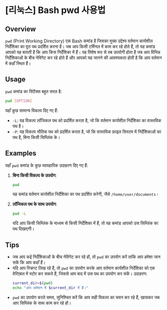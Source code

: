 # [리눅스] Bash pwd 사용법

## Overview
`pwd` (Print Working Directory) एक Bash कमांड है जिसका मुख्य उद्देश्य वर्तमान कार्यशील निर्देशिका का पूरा पथ प्रदर्शित करना है। जब आप किसी टर्मिनल में काम कर रहे होते हैं, तो यह कमांड आपको यह बताती है कि आप किस निर्देशिका में हैं। यह विशेष रूप से तब उपयोगी होता है जब आप विभिन्न निर्देशिकाओं के बीच नेविगेट कर रहे होते हैं और आपको यह जानने की आवश्यकता होती है कि आप वर्तमान में कहाँ स्थित हैं।

## Usage
`pwd` कमांड का सिंटैक्स बहुत सरल है:

```bash
pwd [OPTION]
```

यहाँ कुछ सामान्य विकल्प दिए गए हैं:

- `-L`: यह विकल्प लॉजिकल पथ को प्रदर्शित करता है, जो कि वर्तमान कार्यशील निर्देशिका का वास्तविक पथ है।
- `-P`: यह विकल्प भौतिक पथ को प्रदर्शित करता है, जो कि वास्तविक फ़ाइल सिस्टम में निर्देशिकाओं का पथ है, बिना किसी सिम्लिंक के।

## Examples
यहाँ `pwd` कमांड के कुछ व्यावहारिक उदाहरण दिए गए हैं:

1. **बिना किसी विकल्प के उपयोग**:
   ```bash
   pwd
   ```
   यह कमांड वर्तमान कार्यशील निर्देशिका का पथ प्रदर्शित करेगी, जैसे `/home/user/documents`।

2. **लॉजिकल पथ के साथ उपयोग**:
   ```bash
   pwd -L
   ```
   यदि आप किसी सिम्लिंक के माध्यम से किसी निर्देशिका में हैं, तो यह कमांड आपको उस सिम्लिंक का पथ दिखाएगी।

## Tips
- जब आप कई निर्देशिकाओं के बीच नेविगेट कर रहे हों, तो `pwd` का उपयोग करें ताकि आप हमेशा जान सकें कि आप कहाँ हैं।
- यदि आप स्क्रिप्ट लिख रहे हैं, तो `pwd` का उपयोग करके आप वर्तमान कार्यशील निर्देशिका को एक वेरिएबल में स्टोर कर सकते हैं, जिससे आप बाद में उस पथ का उपयोग कर सकें। उदाहरण:
  ```bash
  current_dir=$(pwd)
  echo "आप वर्तमान में $current_dir में हैं।"
  ```
- `pwd` का उपयोग करते समय, सुनिश्चित करें कि आप सही विकल्प का चयन कर रहे हैं, खासकर जब आप सिम्लिंक के साथ काम कर रहे हों।